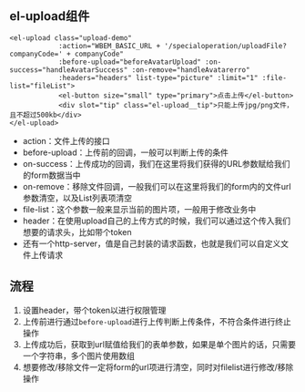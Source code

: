 ## el-upload组件

```vue
<el-upload class="upload-demo"
            :action="WBEM_BASIC_URL + '/specialoperation/uploadFile?companyCode=' + companyCode"
            :before-upload="beforeAvatarUpload" :on-success="handleAvatarSuccess" :on-remove="handleAvatarerro"
            :headers="headers" list-type="picture" :limit="1" :file-list="fileList">
            <el-button size="small" type="primary">点击上传</el-button>
            <div slot="tip" class="el-upload__tip">只能上传jpg/png文件，且不超过500kb</div>
</el-upload>
```

- action：文件上传的接口
- before-upload：上传前的回调，一般可以判断上传的条件
- on-success：上传成功的回调，我们在这里将我们获得的URL参数赋给我们的form数据当中
- on-remove：移除文件回调，一般我们可以在这里将我们的form内的文件url参数清空，以及List列表项清空
- file-list：这个参数一般来显示当前的图片项，一般用于修改业务中
- header：在使用upload自己的上传方式的时候，我们可以通过这个传入我们想要的请求头，比如带个token
- 还有一个http-server，值是自己封装的请求函数，也就是我们可以自定义文件上传请求

## 流程

1. 设置header，带个token以进行权限管理
2. 上传前进行通过`before-upload`进行上传判断上传条件，不符合条件进行终止操作
3. 上传成功后，获取到url赋值给我们的表单参数，如果是单个图片的话，只需要一个字符串，多个图片使用数组
4. 想要修改/移除文件一定将form的url项进行清空，同时对filelist进行修改/移除操作